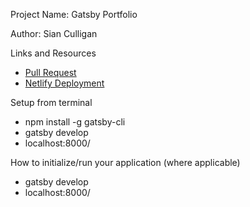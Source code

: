 Project Name: Gatsby Portfolio

Author: Sian Culligan

Links and Resources
 - [Pull Request](https://github.com/SianCulligan/gatsbyLab/pull/2)
 - [Netlify Deployment](https://clever-carson-b4668f.netlify.app/)

Setup from terminal

- npm install -g gatsby-cli
- gatsby develop
- localhost:8000/

How to initialize/run your application (where applicable)
- gatsby develop
- localhost:8000/
